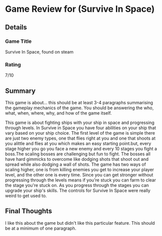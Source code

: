 # Game Review for (Survive In Space)

## Details

### Game Title
Survive In Space, found on steam

### Rating
7/10 

## Summary
This game is about... this should be at least 3-4 paragraphs summarising the gameplay mechanics of the game. You should be answering the who, what, when, where, why, and how of the game itself.

 
 This game is about fighting ships with your ship in space and progressing through levels. In Survive in Space you have four abilities on your ship that vary based on your ship choice. The first level of the game is simple there are just two enemy types, one that flies right at you and one that shoots at you alittle and flies at you which makes an easy starting point.but, every stage higher you go you face a new enemy and every 10 stages you fight a boss.The scaling bosses are challenging but fun to fight. The bosses all have hard gimmicks to overcome like dodging shots that shoot out and spread while also dodging a wall of shots.
  The game has two ways of scaling higher, one is from killing enemies you get to increase your player level, and the other one is every time. Since you can get stronger without progressing through the levels means if you're stuck you can farm to clear the stage you're stuck on. As you progress through the stages you can upgrade your ship's skills. The controls for Survive In Space were really weird to get used to.               

## Final Thoughts
I like this about the game but didn't like this particular feature. This should be at a minimum of one paragraph.
